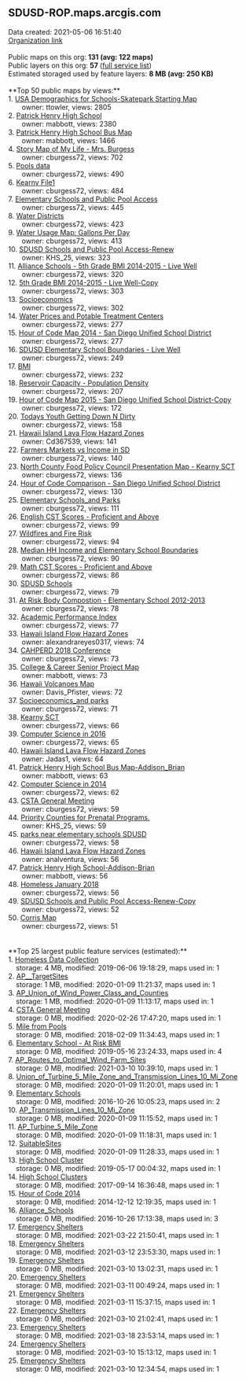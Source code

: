 <h2>SDUSD-ROP.maps.arcgis.com</h2> Data created: 2021-05-06 16:51:40 <br /><a target='new' href='https://SDUSD-ROP.maps.arcgis.com'>Organization link</a><br /><br />Public maps on this org: <b>131 (avg: 122 maps)</b><br />Public layers on this org: <b>57 </b>(<a target='new' href='https://services.arcgis.com/hOdRFpQC0efC4FeN/ArcGIS/rest/services'>full service list</a>)<br />Estimated storaged used by feature layers: <b>8 MB (avg: 250 KB)</b><br /><br />**Top 50 public maps by views:**<br />  1. <a target='new' href='https://www.arcgis.com/home/item.html?id=b6be661aa9b640b7afda9279241f69e3'>USA Demographics for Schools-Skatepark Starting Map</a> <br />  &nbsp;&nbsp;&nbsp;&nbsp; &nbsp;&nbsp;owner: ttowler, views: 2805<br />  2. <a target='new' href='https://www.arcgis.com/home/item.html?id=358b90c5361b4148a0bebc0372ae298c'>Patrick Henry High School</a> <br />  &nbsp;&nbsp;&nbsp;&nbsp; &nbsp;&nbsp;owner: mabbott, views: 2380<br />  3. <a target='new' href='https://www.arcgis.com/home/item.html?id=a89d8ce75bc34a57a29d2060597006c7'>Patrick Henry High School Bus Map</a> <br />  &nbsp;&nbsp;&nbsp;&nbsp; &nbsp;&nbsp;owner: mabbott, views: 1466<br />  4. <a target='new' href='https://www.arcgis.com/home/item.html?id=fa9749303e944350a848d48bd15a2582'>Story Map of My Life - Mrs. Burgess</a> <br />  &nbsp;&nbsp;&nbsp;&nbsp; &nbsp;&nbsp;owner: cburgess72, views: 702<br />  5. <a target='new' href='https://www.arcgis.com/home/item.html?id=cca38457a903439d824458cb4e040b58'>Pools data</a> <br />  &nbsp;&nbsp;&nbsp;&nbsp; &nbsp;&nbsp;owner: cburgess72, views: 490<br />  6. <a target='new' href='https://www.arcgis.com/home/item.html?id=7389af7a626145dbb8289a96e8a36bc8'>Kearny File1</a> <br />  &nbsp;&nbsp;&nbsp;&nbsp; &nbsp;&nbsp;owner: cburgess72, views: 484<br />  7. <a target='new' href='https://www.arcgis.com/home/item.html?id=7f33e79af884468aba836ede0f20e725'>Elementary Schools and Public Pool Access</a> <br />  &nbsp;&nbsp;&nbsp;&nbsp; &nbsp;&nbsp;owner: cburgess72, views: 445<br />  8. <a target='new' href='https://www.arcgis.com/home/item.html?id=38ed3d8e52a648cf8f8fc3a03aaeaf25'>Water Districts</a> <br />  &nbsp;&nbsp;&nbsp;&nbsp; &nbsp;&nbsp;owner: cburgess72, views: 423<br />  9. <a target='new' href='https://www.arcgis.com/home/item.html?id=1d2cb030eb9c4f9887c9600cec931d97'>Water Usage Map: Gallons Per Day</a> <br />  &nbsp;&nbsp;&nbsp;&nbsp; &nbsp;&nbsp;owner: cburgess72, views: 413<br />  10. <a target='new' href='https://www.arcgis.com/home/item.html?id=ec038ffd13f94afbbb595b2152aeb920'>SDUSD Schools and Public Pool Access-Renew</a> <br />  &nbsp;&nbsp;&nbsp;&nbsp; &nbsp;&nbsp;owner: KHS_25, views: 323<br />  11. <a target='new' href='https://www.arcgis.com/home/item.html?id=eaecc5350366465cbf0f4d53f321178e'>Alliance Schools - 5th Grade BMI 2014-2015 - Live Well</a> <br />  &nbsp;&nbsp;&nbsp;&nbsp; &nbsp;&nbsp;owner: cburgess72, views: 320<br />  12. <a target='new' href='https://www.arcgis.com/home/item.html?id=1319d9f25de14ce585a6f8fa2c0a12c0'>5th Grade BMI 2014-2015 - Live Well-Copy</a> <br />  &nbsp;&nbsp;&nbsp;&nbsp; &nbsp;&nbsp;owner: cburgess72, views: 303<br />  13. <a target='new' href='https://www.arcgis.com/home/item.html?id=30000a067db14426b3aa8e70695bbc0b'>Socioeconomics</a> <br />  &nbsp;&nbsp;&nbsp;&nbsp; &nbsp;&nbsp;owner: cburgess72, views: 302<br />  14. <a target='new' href='https://www.arcgis.com/home/item.html?id=a25d957fe34641fa8fe628753c2b05d2'>Water Prices and Potable Treatment Centers</a> <br />  &nbsp;&nbsp;&nbsp;&nbsp; &nbsp;&nbsp;owner: cburgess72, views: 277<br />  15. <a target='new' href='https://www.arcgis.com/home/item.html?id=46aed13becb24e66ad19f28e384d7e11'>Hour of Code Map 2014 - San Diego Unified School District</a> <br />  &nbsp;&nbsp;&nbsp;&nbsp; &nbsp;&nbsp;owner: cburgess72, views: 277<br />  16. <a target='new' href='https://www.arcgis.com/home/item.html?id=0d0d747c6f6046e5bde4a5a1314021d8'>SDUSD Elementary School Boundaries - Live Well</a> <br />  &nbsp;&nbsp;&nbsp;&nbsp; &nbsp;&nbsp;owner: cburgess72, views: 249<br />  17. <a target='new' href='https://www.arcgis.com/home/item.html?id=eb710f1cd1654efbb1ba9ca0cdc01bb9'>BMI</a> <br />  &nbsp;&nbsp;&nbsp;&nbsp; &nbsp;&nbsp;owner: cburgess72, views: 232<br />  18. <a target='new' href='https://www.arcgis.com/home/item.html?id=d2fab8a657254f498170539f979faeda'>Reservoir Capacity - Population Density</a> <br />  &nbsp;&nbsp;&nbsp;&nbsp; &nbsp;&nbsp;owner: cburgess72, views: 207<br />  19. <a target='new' href='https://www.arcgis.com/home/item.html?id=371ee51ae6ce4d2bbb9ab5bc2e8dec8f'>Hour of Code Map 2015 - San Diego Unified School District-Copy</a> <br />  &nbsp;&nbsp;&nbsp;&nbsp; &nbsp;&nbsp;owner: cburgess72, views: 172<br />  20. <a target='new' href='https://www.arcgis.com/home/item.html?id=1a2b4b497a644cee9a98f977aaeccc6b'>Todays Youth Getting Down N Dirty</a> <br />  &nbsp;&nbsp;&nbsp;&nbsp; &nbsp;&nbsp;owner: cburgess72, views: 158<br />  21. <a target='new' href='https://www.arcgis.com/home/item.html?id=6ac52f4f76ce4585964089302804a471'>Hawaii Island Lava Flow Hazard Zones</a> <br />  &nbsp;&nbsp;&nbsp;&nbsp; &nbsp;&nbsp;owner: Cd367539, views: 141<br />  22. <a target='new' href='https://www.arcgis.com/home/item.html?id=2f9f7defe545473fb7d63e3d9e4fe187'>Farmers Markets vs Income in SD</a> <br />  &nbsp;&nbsp;&nbsp;&nbsp; &nbsp;&nbsp;owner: cburgess72, views: 140<br />  23. <a target='new' href='https://www.arcgis.com/home/item.html?id=c70d5b9f1376455b9adc5ca814942389'>North County Food Policy Council Presentation Map - Kearny SCT</a> <br />  &nbsp;&nbsp;&nbsp;&nbsp; &nbsp;&nbsp;owner: cburgess72, views: 136<br />  24. <a target='new' href='https://www.arcgis.com/home/item.html?id=8ffb766309884408a86c3852706d262b'>Hour of Code Comparison - San Diego Unified School District</a> <br />  &nbsp;&nbsp;&nbsp;&nbsp; &nbsp;&nbsp;owner: cburgess72, views: 130<br />  25. <a target='new' href='https://www.arcgis.com/home/item.html?id=1703a765ca3746dc9d537066ea3959f0'>Elementary Schools_and Parks</a> <br />  &nbsp;&nbsp;&nbsp;&nbsp; &nbsp;&nbsp;owner: cburgess72, views: 111<br />  26. <a target='new' href='https://www.arcgis.com/home/item.html?id=c23dbe96d1a748a7a30bdbf2bf358d4a'>English CST Scores - Proficient and Above</a> <br />  &nbsp;&nbsp;&nbsp;&nbsp; &nbsp;&nbsp;owner: cburgess72, views: 99<br />  27. <a target='new' href='https://www.arcgis.com/home/item.html?id=e1d00d83401a463581150735a4fe1b19'>Wildfires and Fire Risk</a> <br />  &nbsp;&nbsp;&nbsp;&nbsp; &nbsp;&nbsp;owner: cburgess72, views: 94<br />  28. <a target='new' href='https://www.arcgis.com/home/item.html?id=4578b7cb6ac546108925c36c9a13c46a'>Median HH Income and Elementary School Boundaries</a> <br />  &nbsp;&nbsp;&nbsp;&nbsp; &nbsp;&nbsp;owner: cburgess72, views: 90<br />  29. <a target='new' href='https://www.arcgis.com/home/item.html?id=eb8876e6f9c4466aaccc81ca5c6582ba'>Math CST Scores - Proficient and Above</a> <br />  &nbsp;&nbsp;&nbsp;&nbsp; &nbsp;&nbsp;owner: cburgess72, views: 86<br />  30. <a target='new' href='https://www.arcgis.com/home/item.html?id=a1a01cb8477e4d3ab9a2069fb21174e2'>SDUSD Schools</a> <br />  &nbsp;&nbsp;&nbsp;&nbsp; &nbsp;&nbsp;owner: cburgess72, views: 79<br />  31. <a target='new' href='https://www.arcgis.com/home/item.html?id=f3025d292c8a4a3ab72e5a6b96b2be99'>At Risk Body Compostion - Elementary School 2012-2013</a> <br />  &nbsp;&nbsp;&nbsp;&nbsp; &nbsp;&nbsp;owner: cburgess72, views: 78<br />  32. <a target='new' href='https://www.arcgis.com/home/item.html?id=f10db3c9eb7a4d0086de3b0d5201f757'>Academic Performance Index</a> <br />  &nbsp;&nbsp;&nbsp;&nbsp; &nbsp;&nbsp;owner: cburgess72, views: 77<br />  33. <a target='new' href='https://www.arcgis.com/home/item.html?id=b59844013a0047b18fb97bea2c3fdc49'>Hawaii Island Flow Hazard Zones</a> <br />  &nbsp;&nbsp;&nbsp;&nbsp; &nbsp;&nbsp;owner: alexandrareyes0317, views: 74<br />  34. <a target='new' href='https://www.arcgis.com/home/item.html?id=a2864ad4c11a4231ae1679c5dcd45dec'>CAHPERD 2018 Conference</a> <br />  &nbsp;&nbsp;&nbsp;&nbsp; &nbsp;&nbsp;owner: cburgess72, views: 73<br />  35. <a target='new' href='https://www.arcgis.com/home/item.html?id=e0cc1a6f7eac4dfe99a987df1c96fda0'>College & Career Senior Project Map</a> <br />  &nbsp;&nbsp;&nbsp;&nbsp; &nbsp;&nbsp;owner: mabbott, views: 73<br />  36. <a target='new' href='https://www.arcgis.com/home/item.html?id=63859ba949884c9388bee30ab3dcf55d'>Hawaii Volcanoes Map</a> <br />  &nbsp;&nbsp;&nbsp;&nbsp; &nbsp;&nbsp;owner: Davis_Pfister, views: 72<br />  37. <a target='new' href='https://www.arcgis.com/home/item.html?id=e638765a0bae419ca3cf2a3add4b2ef3'>Socioeconomics_and parks</a> <br />  &nbsp;&nbsp;&nbsp;&nbsp; &nbsp;&nbsp;owner: cburgess72, views: 71<br />  38. <a target='new' href='https://www.arcgis.com/home/item.html?id=f112f04535a54a4bab07b93fe110c3eb'>Kearny SCT</a> <br />  &nbsp;&nbsp;&nbsp;&nbsp; &nbsp;&nbsp;owner: cburgess72, views: 66<br />  39. <a target='new' href='https://www.arcgis.com/home/item.html?id=34ba812248a24debbdbd1c0971edad80'>Computer Science in 2016</a> <br />  &nbsp;&nbsp;&nbsp;&nbsp; &nbsp;&nbsp;owner: cburgess72, views: 65<br />  40. <a target='new' href='https://www.arcgis.com/home/item.html?id=449799e22bd24256b7f7e4fde2fc7b02'>Hawaii Island Lava Flow Hazard Zones</a> <br />  &nbsp;&nbsp;&nbsp;&nbsp; &nbsp;&nbsp;owner: Jadas1, views: 64<br />  41. <a target='new' href='https://www.arcgis.com/home/item.html?id=1b3d9d95f5b34228b7825343d2e1a3fe'>Patrick Henry High School Bus Map-Addison_Brian</a> <br />  &nbsp;&nbsp;&nbsp;&nbsp; &nbsp;&nbsp;owner: mabbott, views: 63<br />  42. <a target='new' href='https://www.arcgis.com/home/item.html?id=d46b559e470747918a00ad4e3afb496e'>Computer Science in 2014</a> <br />  &nbsp;&nbsp;&nbsp;&nbsp; &nbsp;&nbsp;owner: cburgess72, views: 62<br />  43. <a target='new' href='https://www.arcgis.com/home/item.html?id=66f55ebd48774065b83cba518868f5b2'>CSTA General Meeting</a> <br />  &nbsp;&nbsp;&nbsp;&nbsp; &nbsp;&nbsp;owner: cburgess72, views: 59<br />  44. <a target='new' href='https://www.arcgis.com/home/item.html?id=b4492d330d544cbab01b0bdc3e7708de'>Priority Counties for Prenatal Programs.</a> <br />  &nbsp;&nbsp;&nbsp;&nbsp; &nbsp;&nbsp;owner: KHS_25, views: 59<br />  45. <a target='new' href='https://www.arcgis.com/home/item.html?id=11104cd59f66452e985b99b005eb5a1a'>parks near elementary schools SDUSD</a> <br />  &nbsp;&nbsp;&nbsp;&nbsp; &nbsp;&nbsp;owner: cburgess72, views: 58<br />  46. <a target='new' href='https://www.arcgis.com/home/item.html?id=c9be5b782aba4adabf73f52860309109'>Hawaii Island Lava Flow Hazard Zones</a> <br />  &nbsp;&nbsp;&nbsp;&nbsp; &nbsp;&nbsp;owner: analventura, views: 56<br />  47. <a target='new' href='https://www.arcgis.com/home/item.html?id=1b98a3f052bd43a7bbaf3e5682fb1a3e'>Patrick Henry High School-Addison-Brian</a> <br />  &nbsp;&nbsp;&nbsp;&nbsp; &nbsp;&nbsp;owner: mabbott, views: 56<br />  48. <a target='new' href='https://www.arcgis.com/home/item.html?id=41643b75398742c8bb5e16cb796e06ad'>Homeless January 2018</a> <br />  &nbsp;&nbsp;&nbsp;&nbsp; &nbsp;&nbsp;owner: cburgess72, views: 56<br />  49. <a target='new' href='https://www.arcgis.com/home/item.html?id=bd03b77824a5407e80ce3138cd79d630'>SDUSD Schools and Public Pool Access-Renew-Copy</a> <br />  &nbsp;&nbsp;&nbsp;&nbsp; &nbsp;&nbsp;owner: cburgess72, views: 52<br />  50. <a target='new' href='https://www.arcgis.com/home/item.html?id=9c627970d73b43ba9b285ba7bc838e5c'>Corris Map</a> <br />  &nbsp;&nbsp;&nbsp;&nbsp; &nbsp;&nbsp;owner: cburgess72, views: 51<br /><br /><br />**Top 25 largest public feature services (estimated):**<br /> 1. <a target='new' href='https://www.arcgis.com/home/item.html?id=af02263e73164a02854309bce1bf1bee'>Homeless Data Collection</a><br /> &nbsp;&nbsp;&nbsp;&nbsp;storage: 4 MB, modified: 2019-06-06 19:18:29, maps used in: 1<br /> 2. <a target='new' href='https://www.arcgis.com/home/item.html?id=4197be47b13c45d6ad6e675a8ebf8d23'>AP__TargetSites</a><br /> &nbsp;&nbsp;&nbsp;&nbsp;storage: 1 MB, modified: 2020-01-09 11:21:37, maps used in: 1<br /> 3. <a target='new' href='https://www.arcgis.com/home/item.html?id=f035c7816ee34bd68989d8a6aeb087c0'>AP_Union_of_Wind_Power_Class_and_Counties</a><br /> &nbsp;&nbsp;&nbsp;&nbsp;storage: 1 MB, modified: 2020-01-09 11:13:17, maps used in: 1<br /> 4. <a target='new' href='https://www.arcgis.com/home/item.html?id=53b204f30f2d41718893f5b0b5955bf0'>CSTA General Meeting</a><br /> &nbsp;&nbsp;&nbsp;&nbsp;storage: 0 MB, modified: 2020-02-26 17:47:20, maps used in: 1<br /> 5. <a target='new' href='https://www.arcgis.com/home/item.html?id=4020841c496c47fcaa97eded6afa6ff7'>Mile from Pools</a><br /> &nbsp;&nbsp;&nbsp;&nbsp;storage: 0 MB, modified: 2018-02-09 11:34:43, maps used in: 1<br /> 6. <a target='new' href='https://www.arcgis.com/home/item.html?id=c215024cef884c80b24ed5721e8422f7'>Elementary School - At Risk BMI</a><br /> &nbsp;&nbsp;&nbsp;&nbsp;storage: 0 MB, modified: 2019-05-16 23:24:33, maps used in: 4<br /> 7. <a target='new' href='https://www.arcgis.com/home/item.html?id=bbbe14cc3f074971ba8e2975331b68ed'>AP_Routes_to_Optimal_Wind_Farm_Sites</a><br /> &nbsp;&nbsp;&nbsp;&nbsp;storage: 0 MB, modified: 2021-03-10 10:39:10, maps used in: 1<br /> 8. <a target='new' href='https://www.arcgis.com/home/item.html?id=951737a17f3c4c208738259f6912e0cb'>Union_of_Turbine_5_Mile_Zone_and_Transmission_Lines_10_Mi_Zone</a><br /> &nbsp;&nbsp;&nbsp;&nbsp;storage: 0 MB, modified: 2020-01-09 11:20:01, maps used in: 1<br /> 9. <a target='new' href='https://www.arcgis.com/home/item.html?id=3318db29bdd64a3ca02c8cd6192ecf00'>Elementary Schools</a><br /> &nbsp;&nbsp;&nbsp;&nbsp;storage: 0 MB, modified: 2016-10-26 10:05:23, maps used in: 2<br /> 10. <a target='new' href='https://www.arcgis.com/home/item.html?id=8ca1b77d2c704f9ca5c9752cff9173b6'>AP_Transmission_Lines_10_Mi_Zone</a><br /> &nbsp;&nbsp;&nbsp;&nbsp;storage: 0 MB, modified: 2020-01-09 11:15:52, maps used in: 1<br /> 11. <a target='new' href='https://www.arcgis.com/home/item.html?id=de1ab0ce0fc74a8b83440bc55ce978ea'>AP_Turbine_5_Mile_Zone</a><br /> &nbsp;&nbsp;&nbsp;&nbsp;storage: 0 MB, modified: 2020-01-09 11:18:31, maps used in: 1<br /> 12. <a target='new' href='https://www.arcgis.com/home/item.html?id=4b5306550a564eaf83ba79275ea19b6c'>SuitableSites</a><br /> &nbsp;&nbsp;&nbsp;&nbsp;storage: 0 MB, modified: 2020-01-09 11:28:33, maps used in: 1<br /> 13. <a target='new' href='https://www.arcgis.com/home/item.html?id=0b7937cd152848fab056d4dd80201145'>High School Cluster</a><br /> &nbsp;&nbsp;&nbsp;&nbsp;storage: 0 MB, modified: 2019-05-17 00:04:32, maps used in: 1<br /> 14. <a target='new' href='https://www.arcgis.com/home/item.html?id=4318ef5ebb5e469ab2fe960c4a69594a'>High School Clusters</a><br /> &nbsp;&nbsp;&nbsp;&nbsp;storage: 0 MB, modified: 2017-09-14 16:36:48, maps used in: 1<br /> 15. <a target='new' href='https://www.arcgis.com/home/item.html?id=9a04337d1b9f4b11ba239b39a7867cbd'>Hour of Code 2014</a><br /> &nbsp;&nbsp;&nbsp;&nbsp;storage: 0 MB, modified: 2014-12-12 12:19:35, maps used in: 1<br /> 16. <a target='new' href='https://www.arcgis.com/home/item.html?id=dea975d7209547689c521081315e2135'>Alliance_Schools</a><br /> &nbsp;&nbsp;&nbsp;&nbsp;storage: 0 MB, modified: 2016-10-26 17:13:38, maps used in: 3<br /> 17. <a target='new' href='https://www.arcgis.com/home/item.html?id=0ada45193812407691fec4608ffd495e'>Emergency Shelters</a><br /> &nbsp;&nbsp;&nbsp;&nbsp;storage: 0 MB, modified: 2021-03-22 21:50:41, maps used in: 1<br /> 18. <a target='new' href='https://www.arcgis.com/home/item.html?id=c2790e7ebc07499ca5528a299fa6949e'>Emergency Shelters</a><br /> &nbsp;&nbsp;&nbsp;&nbsp;storage: 0 MB, modified: 2021-03-12 23:53:30, maps used in: 1<br /> 19. <a target='new' href='https://www.arcgis.com/home/item.html?id=638c3248774d431faddbfa985ad34164'>Emergency Shelters</a><br /> &nbsp;&nbsp;&nbsp;&nbsp;storage: 0 MB, modified: 2021-03-10 13:02:31, maps used in: 1<br /> 20. <a target='new' href='https://www.arcgis.com/home/item.html?id=9701f25833ca4d16ad69aa930fe184b1'>Emergency Shelters</a><br /> &nbsp;&nbsp;&nbsp;&nbsp;storage: 0 MB, modified: 2021-03-11 00:49:24, maps used in: 1<br /> 21. <a target='new' href='https://www.arcgis.com/home/item.html?id=0691350b39ba48f39245a576639f4904'>Emergency Shelters</a><br /> &nbsp;&nbsp;&nbsp;&nbsp;storage: 0 MB, modified: 2021-03-11 15:37:15, maps used in: 1<br /> 22. <a target='new' href='https://www.arcgis.com/home/item.html?id=ac49a29e693e4d2da13b28ca398956ba'>Emergency Shelters</a><br /> &nbsp;&nbsp;&nbsp;&nbsp;storage: 0 MB, modified: 2021-03-10 21:02:41, maps used in: 1<br /> 23. <a target='new' href='https://www.arcgis.com/home/item.html?id=1a129b48bb46454cb44e5040658fb5b5'>Emergency Shelters</a><br /> &nbsp;&nbsp;&nbsp;&nbsp;storage: 0 MB, modified: 2021-03-18 23:53:14, maps used in: 1<br /> 24. <a target='new' href='https://www.arcgis.com/home/item.html?id=a0c9bffd43f7497198e948a821039298'>Emergency Shelters</a><br /> &nbsp;&nbsp;&nbsp;&nbsp;storage: 0 MB, modified: 2021-03-10 15:13:12, maps used in: 1<br /> 25. <a target='new' href='https://www.arcgis.com/home/item.html?id=ee3f5b802d3942fea003f29f3b8d7ea8'>Emergency Shelters</a><br /> &nbsp;&nbsp;&nbsp;&nbsp;storage: 0 MB, modified: 2021-03-10 12:34:54, maps used in: 1<br />